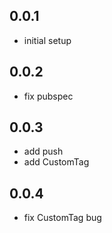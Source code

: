 ## 0.0.1

* initial setup

## 0.0.2

* fix pubspec

## 0.0.3

* add push
* add CustomTag

## 0.0.4

* fix CustomTag bug